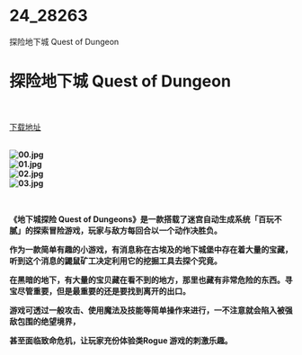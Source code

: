 # 24_28263
探险地下城 Quest of Dungeon
# 探险地下城 Quest of Dungeon
 <br/></br>
[下载地址](https://www.switch520.cc/article/28263 "下载地址")
<br/></br>

<p><strong><img title="00.jpg" src="https://www.switch520.cc/muke_img/2022_03_16_cfa333e74bf07.jpg" alt="00.jpg"></strong><br>
<strong><img title="01.jpg" src="https://www.switch520.cc/muke_img/2022_03_16_c92e5ae588305.jpg" alt="01.jpg"></strong><br>
<strong><img title="02.jpg" src="https://www.switch520.cc/muke_img/2022_03_16_b50793c5dec13.jpg" alt="02.jpg"></strong><br>
<strong><img title="03.jpg" src="https://www.switch520.cc/muke_img/2022_03_16_935db547bcb5e.jpg" alt="03.jpg"></strong></p>
<p>&nbsp;</p>
<p><strong>《地下城探险 Quest of Dungeons》是一款搭载了迷宫自动生成系统「百玩不腻」的探索冒险游戏，玩家与敌方每回合以一个动作决胜负。</strong></p>
<p><strong>作为一款简单有趣的小游戏，有消息称在古埃及的地下城堡中存在着大量的宝藏，听到这个消息的鼹鼠矿工决定利用它的挖掘工具去探个究竟。</strong></p>
<p><strong>在黑暗的地下，有大量的宝贝藏在看不到的地方，那里也藏有非常危险的东西。寻宝尽管重要，但是最重要的还是要找到离开的出口。</strong></p>
<p><strong>游戏可透过一般攻击、使用魔法及技能等简单操作来进行，一不注意就会陷入被强敌包围的绝望境界，</strong></p>
<p><strong>甚至面临致命危机，让玩家充份体验类Rogue 游戏的刺激乐趣。</strong></p>
<p>&nbsp;</p>



